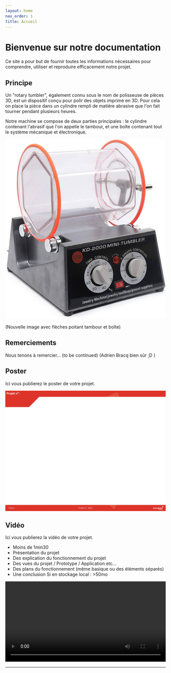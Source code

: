 ```yaml
---
layout: home
nav_order: 1
title: Accueil
---
```


# Bienvenue sur notre documentation

Ce site a pour but de fournir toutes les informations nécessaires pour comprendre, utiliser et reproduire efficacement notre projet.

## Principe

Un "rotary tumbler", également connu sous le nom de polisseuse de pièces 3D, est un dispositif conçu pour polir des objets imprimé en 3D. Pour cela on place la pièce dans un cylindre rempli de matière abrasive que l'on fait tourner pendant plusieurs heures.

Notre machine se compose de deux parties principales : le cylindre contenant l'abrasif que l'on appelle le tambour, et une boîte contenant tout le système mécanique et électronique.

![Polisseuse 3D chopée sur Google Images](images/polisseuse.jpg)

(Nouvelle image avec flèches poitant tambour et boîte)

## Remerciements
Nous tenons à remercier... (to be continued) (Adrien Bracq bien sûr ;D )

## Poster

Ici vous publierez le poster de votre projet.

![Poster projet](images/poster.jpg)

## Vidéo

Ici vous publierez la vidéo de votre projet. 
- Moins de 1min30
- Présentation du projet 
- Des explication du fonctionnement du projet
- Des vues du projet / Prototype / Application etc... 
- Des plans du fonctionnement (même basique ou des éléments séparés)
- Une conclusion
Si en stockage local : >50mo

<video src="images/intro_amiens.mp4" controls title="Title"  style="width: 100%;"></video>

---
